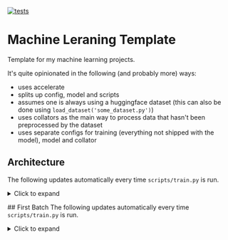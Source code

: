 [![tests](https://github.com/MiniXC/ml-template/actions/workflows/run_lint_and_test.yml/badge.svg)](https://github.com/MiniXC/ml-template/actions/workflows/run_lint_and_test.yml)
# Machine Leraning Template
Template for my machine learning projects. 

It's quite opinionated in the following (and probably more) ways:
- uses accelerate
- splits up config, model and scripts
- assumes one is always using a huggingface dataset (this can also be done using ``load_dataset('some_dataset.py')``)
- uses collators as the main way to process data that hasn't been preprocessed by the dataset
- uses separate configs for training (everything not shipped with the model), model and collator

## Architecture
The following updates automatically every time ``scripts/train.py`` is run.
<details>
<summary>Click to expand</summary>
<img src="./figures/model.png"></img>
</details>

## First Batch
The following updates automatically every time ``scripts/train.py`` is run.
<details>
<summary>Click to expand</summary>
<img src="./figures/first_batch.png"></img>
</details>